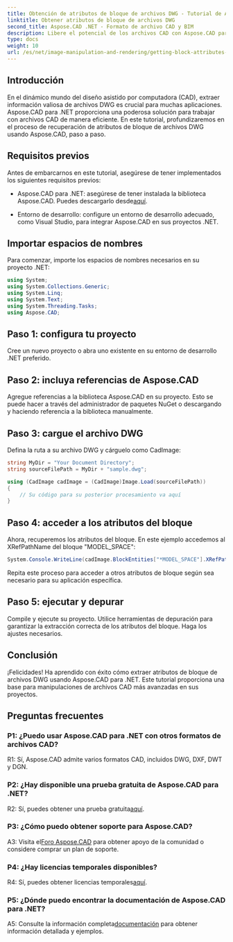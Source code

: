 ```yaml
---
title: Obtención de atributos de bloque de archivos DWG - Tutorial de Aspose.CAD
linktitle: Obtener atributos de bloque de archivos DWG
second_title: Aspose.CAD .NET - Formato de archivo CAD y BIM
description: Libere el potencial de los archivos CAD con Aspose.CAD para .NET. Extraiga atributos de bloque sin esfuerzo.
type: docs
weight: 10
url: /es/net/image-manipulation-and-rendering/getting-block-attributes-from-dwg/
---
```

## Introducción

En el dinámico mundo del diseño asistido por computadora (CAD), extraer información valiosa de archivos DWG es crucial para muchas aplicaciones. Aspose.CAD para .NET proporciona una poderosa solución para trabajar con archivos CAD de manera eficiente. En este tutorial, profundizaremos en el proceso de recuperación de atributos de bloque de archivos DWG usando Aspose.CAD, paso a paso.

## Requisitos previos

Antes de embarcarnos en este tutorial, asegúrese de tener implementados los siguientes requisitos previos:

-  Aspose.CAD para .NET: asegúrese de tener instalada la biblioteca Aspose.CAD. Puedes descargarlo desde[aquí](https://releases.aspose.com/cad/net/).

- Entorno de desarrollo: configure un entorno de desarrollo adecuado, como Visual Studio, para integrar Aspose.CAD en sus proyectos .NET.

## Importar espacios de nombres

Para comenzar, importe los espacios de nombres necesarios en su proyecto .NET:

```csharp
using System;
using System.Collections.Generic;
using System.Linq;
using System.Text;
using System.Threading.Tasks;
using Aspose.CAD;
```

## Paso 1: configura tu proyecto

Cree un nuevo proyecto o abra uno existente en su entorno de desarrollo .NET preferido.

## Paso 2: incluya referencias de Aspose.CAD

Agregue referencias a la biblioteca Aspose.CAD en su proyecto. Esto se puede hacer a través del administrador de paquetes NuGet o descargando y haciendo referencia a la biblioteca manualmente.

## Paso 3: cargue el archivo DWG

Defina la ruta a su archivo DWG y cárguelo como CadImage:

```csharp
string MyDir = "Your Document Directory";
string sourceFilePath = MyDir + "sample.dwg";

using (CadImage cadImage = (CadImage)Image.Load(sourceFilePath))
{
    // Su código para su posterior procesamiento va aquí
}
```

## Paso 4: acceder a los atributos del bloque

Ahora, recuperemos los atributos del bloque. En este ejemplo accedemos al XRefPathName del bloque "MODEL_SPACE":

```csharp
System.Console.WriteLine(cadImage.BlockEntities["*MODEL_SPACE"].XRefPathName);
```

Repita este proceso para acceder a otros atributos de bloque según sea necesario para su aplicación específica.

## Paso 5: ejecutar y depurar

Compile y ejecute su proyecto. Utilice herramientas de depuración para garantizar la extracción correcta de los atributos del bloque. Haga los ajustes necesarios.

## Conclusión

¡Felicidades! Ha aprendido con éxito cómo extraer atributos de bloque de archivos DWG usando Aspose.CAD para .NET. Este tutorial proporciona una base para manipulaciones de archivos CAD más avanzadas en sus proyectos.

## Preguntas frecuentes

### P1: ¿Puedo usar Aspose.CAD para .NET con otros formatos de archivos CAD?

R1: Sí, Aspose.CAD admite varios formatos CAD, incluidos DWG, DXF, DWT y DGN.

### P2: ¿Hay disponible una prueba gratuita de Aspose.CAD para .NET?

 R2: Sí, puedes obtener una prueba gratuita[aquí](https://releases.aspose.com/).

### P3: ¿Cómo puedo obtener soporte para Aspose.CAD?

 A3: Visita el[Foro Aspose.CAD](https://forum.aspose.com/c/cad/19) para obtener apoyo de la comunidad o considere comprar un plan de soporte.

### P4: ¿Hay licencias temporales disponibles?

 R4: Sí, puedes obtener licencias temporales[aquí](https://purchase.aspose.com/temporary-license/).

### P5: ¿Dónde puedo encontrar la documentación de Aspose.CAD para .NET?

 A5: Consulte la información completa[documentación](https://reference.aspose.com/cad/net/) para obtener información detallada y ejemplos.